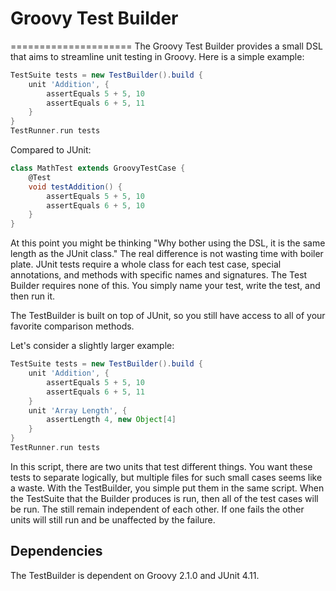 # Groovy Test Builder 
=====================
The Groovy Test Builder provides a small DSL that aims to streamline unit testing in Groovy.
Here is a simple example:
```groovy
TestSuite tests = new TestBuilder().build {
    unit 'Addition', {
        assertEquals 5 + 5, 10
        assertEquals 6 + 5, 11
    }
}
TestRunner.run tests
```

Compared to JUnit:

```groovy
class MathTest extends GroovyTestCase {
    @Test
    void testAddition() {
        assertEquals 5 + 5, 10
        assertEquals 6 + 5, 10
    }
}
```
At this point you might be thinking "Why bother using the DSL, it is the same length as the JUnit class."
The real difference is not wasting time with boiler plate.
JUnit tests require a whole class for each test case, special annotations, and methods with specific names and signatures.
The Test Builder requires none of this. You simply name your test, write the test, and then run it.

The TestBuilder is built on top of JUnit, so you still have access to all of your favorite comparison methods.

Let's consider a slightly larger example:
```groovy
TestSuite tests = new TestBuilder().build {
    unit 'Addition', {
        assertEquals 5 + 5, 10
        assertEquals 6 + 5, 11
    }
    unit 'Array Length', {
        assertLength 4, new Object[4]
    }
}
TestRunner.run tests
```

In this script, there are two units that test different things.
You want these tests to separate logically, but multiple files for such small cases seems like a waste.
With the TestBuilder, you simple put them in the same script.
When the TestSuite that the Builder produces is run, then all of the test cases will be run.
The still remain independent of each other.
If one fails the other units will still run and be unaffected by the failure.

## Dependencies
The TestBuilder is dependent on Groovy 2.1.0 and JUnit 4.11.